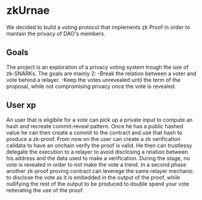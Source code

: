 # zkUrnae

We decided to build a voting protocol that implements zk Proof in order to mantain the privacy of DAO's members.

## Goals 

The project is an exploration of a privacy voting system trough the use of zk-SNARKs.
The goals are mainly 2:
  -Break the relation between a voter and vote behind a relayer.
  -Keep the votes unrevealed until the term of the proposal, while not compromising privacy once the vote is revealed.

## User xp
An user that is eligibile for a vote can pick up a private input to compute an hash and recreate commit-reveal pattern.
Once he has a public hashed value he can then create a commit to the contract and use that hash to produce a zk-proof.
From now on the user can create a zk verification calldata to have an onchain verify the proof is valid.
He then can trustlessy delegate the execution to a relayer to avoid disclosing a relation between his address and the data used to make a verification. During the stage, no vote is revealed in order to not make the vote a trend.
In a second phase another zk-proof proving contract can leverege the same relayer mechanic to disclose the vote as it is embedded in the output of the proof, while nullifying the rest of the output to be produced to double spend your vote reiterating the use of the proof. 




 

